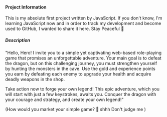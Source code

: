 #### Project Information

  This is my absolute first project written by JavaScript. If you don't know, I'm learning JavaScript now and in order to track my development and become used to GitHub, I wanted to share it here. Stay Peaceful 🧡

##### Description
  "Hello, Hero! I invite you to a simple yet captivating web-based role-playing game that promises an unforgettable adventure. Your main goal is to defeat the dragon, but on this challenging journey, you must strengthen yourself by hunting the monsters in the cave. Use the gold and experience points you earn by defeating each enemy to upgrade your health and acquire deadly weapons in the shop.

  Take action now to forge your own legend! This epic adventure, which you will start with just a few keystrokes, awaits you. Conquer the dragon with your courage and strategy, and create your own legend!"

  (How would you market your simple game? 🤷 shhh Don't judge me )
